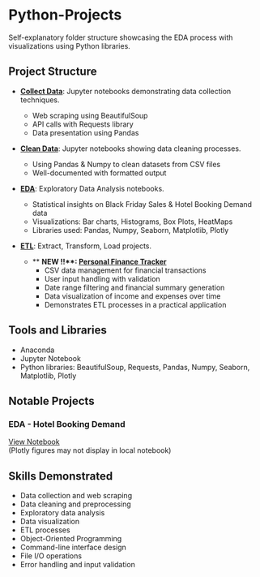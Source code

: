 # Python-Projects

Self-explanatory folder structure showcasing the EDA process with visualizations using Python libraries.

## Project Structure

- **[Collect Data](https://github.com/ShreevaniRao/Python-Projects/tree/main/Collect%20Data)**: Jupyter notebooks demonstrating data collection techniques.
  - Web scraping using BeautifulSoup
  - API calls with Requests library
  - Data presentation using Pandas

- **[Clean Data](https://github.com/ShreevaniRao/Python-Projects/tree/main/Clean%20Data)**: Jupyter notebooks showing data cleaning processes.
  - Using Pandas & Numpy to clean datasets from CSV files
  - Well-documented with formatted output

- **[EDA](https://github.com/ShreevaniRao/Python-Projects/tree/main/EDA)**: Exploratory Data Analysis notebooks.
  - Statistical insights on Black Friday Sales & Hotel Booking Demand data
  - Visualizations: Bar charts, Histograms, Box Plots, HeatMaps
  - Libraries used: Pandas, Numpy, Seaborn, Matplotlib, Plotly

- **[ETL](https://github.com/ShreevaniRao/Python-Projects/tree/main/ETL)**: Extract, Transform, Load projects.
  - ** **NEW !!\*\*: [Personal Finance Tracker](https://github.com/ShreevaniRao/Python-Projects/blob/main/ETL/Personal%20Finance%20Tracker/ReadMe.Md)**
    - CSV data management for financial transactions
    - User input handling with validation
    - Date range filtering and financial summary generation
    - Data visualization of income and expenses over time
    - Demonstrates ETL processes in a practical application

## Tools and Libraries

- Anaconda
- Jupyter Notebook
- Python libraries: BeautifulSoup, Requests, Pandas, Numpy, Seaborn, Matplotlib, Plotly

## Notable Projects

### EDA - Hotel Booking Demand
[View Notebook](https://nbviewer.org/github/ShreevaniRao/Python-Projects/blob/main/EDA/Hotel%20Booking%20Demand%20-%20EDA.ipynb)  
(Plotly figures may not display in local notebook)

## Skills Demonstrated

- Data collection and web scraping
- Data cleaning and preprocessing
- Exploratory data analysis
- Data visualization
- ETL processes
- Object-Oriented Programming
- Command-line interface design
- File I/O operations
- Error handling and input validation
